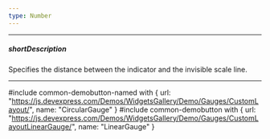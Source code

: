 ```yaml
---
type: Number
---
```

---
##### shortDescription
Specifies the distance between the indicator and the invisible scale line.

---
#include common-demobutton-named with {
    url: "https://js.devexpress.com/Demos/WidgetsGallery/Demo/Gauges/CustomLayout/",
    name: "CircularGauge"
}
#include common-demobutton with {
    url: "https://js.devexpress.com/Demos/WidgetsGallery/Demo/Gauges/CustomLayoutLinearGauge/",
    name: "LinearGauge"
}